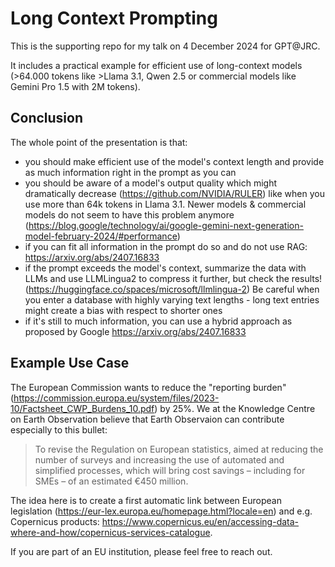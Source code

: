 # Long Context Prompting
This is the supporting repo for my talk on 4 December 2024 for GPT@JRC. 

It includes a practical example for efficient use of long-context models (>64.000 tokens like >Llama 3.1, Qwen 2.5 or commercial models like Gemini Pro 1.5 with 2M tokens).

## Conclusion

The whole point of the presentation is that:
- you should make efficient use of the model's context length and provide as much information right in the prompt as you can
- you should be aware of a model's output quality which might dramatically decrease (https://github.com/NVIDIA/RULER)
 like when you use more than 64k tokens in Llama 3.1. Newer models & commercial models do not seem to have this problem anymore (https://blog.google/technology/ai/google-gemini-next-generation-model-february-2024/#performance)
- if you can fit all information in the prompt do so and do not use RAG: https://arxiv.org/abs/2407.16833
- if the prompt exceeds the model's context, summarize the data with LLMs and use LLMLingua2 to compress it further, but check the results! (https://huggingface.co/spaces/microsoft/llmlingua-2) Be careful when you enter a database with highly varying text lengths - long text entries might create a bias with respect to shorter ones
- if it's still to much information, you can use a hybrid approach as proposed by Google https://arxiv.org/abs/2407.16833

## Example Use Case

The European Commission wants to reduce the "reporting burden" (https://commission.europa.eu/system/files/2023-10/Factsheet_CWP_Burdens_10.pdf) by 25%. We at the Knowledge Centre on Earth Observation believe that Earth Observaion can contribute especially to this bullet: 

> To revise the Regulation on European statistics, aimed at reducing the number of surveys and
increasing the use of automated and simplified processes, which will bring cost savings – including for
SMEs – of an estimated €450 million.

The idea here is to create a first automatic link between European legislation (https://eur-lex.europa.eu/homepage.html?locale=en) and e.g. Copernicus products: https://www.copernicus.eu/en/accessing-data-where-and-how/copernicus-services-catalogue.

If you are part of an EU institution, please feel free to reach out.
